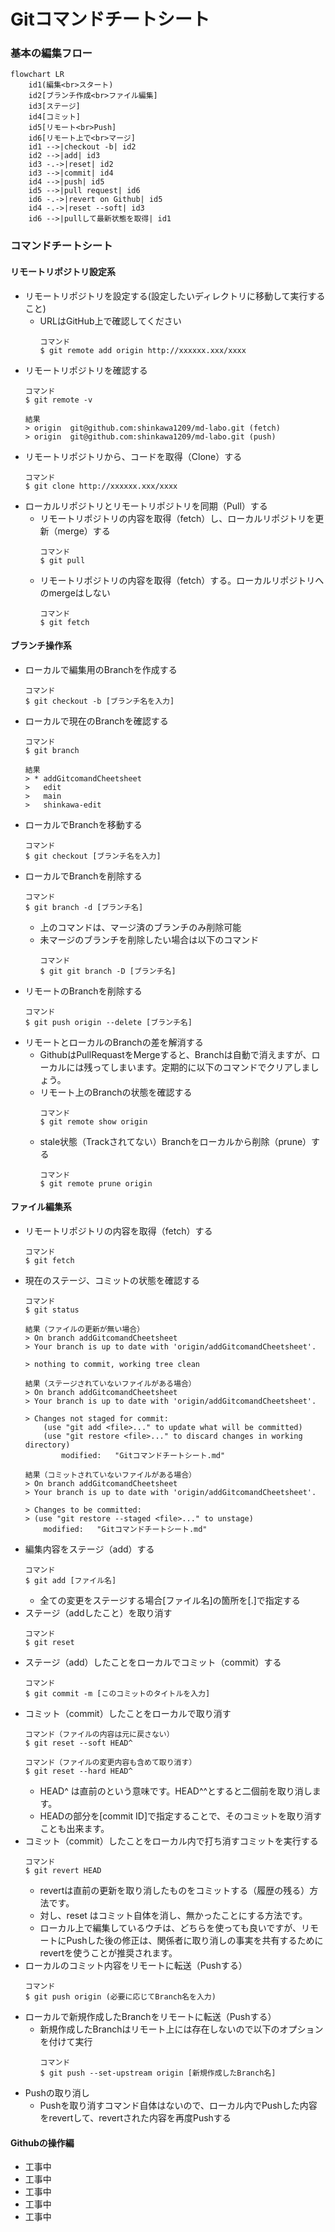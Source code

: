 # Gitコマンドチートシート
### 基本の編集フロー
```mermaid
flowchart LR
    id1(編集<br>スタート)
    id2[ブランチ作成<br>ファイル編集]
    id3[ステージ]
    id4[コミット]
    id5[リモート<br>Push]
    id6[リモート上で<br>マージ]
    id1 -->|checkout -b| id2
    id2 -->|add| id3
    id3 -.->|reset| id2
    id3 -->|commit| id4
    id4 -->|push| id5
    id5 -->|pull request| id6
    id6 -.->|revert on Github| id5
    id4 -.->|reset --soft| id3
    id6 -->|pullして最新状態を取得| id1
```
### コマンドチートシート
#### リモートリポジトリ設定系
- リモートリポジトリを設定する(設定したいディレクトリに移動して実行すること)
  - URLはGitHub上で確認してください
    ```
    コマンド
    $ git remote add origin http://xxxxxx.xxx/xxxx
    ```
- リモートリポジトリを確認する
    ```
    コマンド
    $ git remote -v
    ```
    ```
    結果
    > origin  git@github.com:shinkawa1209/md-labo.git (fetch)
    > origin  git@github.com:shinkawa1209/md-labo.git (push)
    ```
- リモートリポジトリから、コードを取得（Clone）する
    ```
    コマンド
    $ git clone http://xxxxxx.xxx/xxxx
    ```
- ローカルリポジトリとリモートリポジトリを同期（Pull）する
  - リモートリポジトリの内容を取得（fetch）し、ローカルリポジトリを更新（merge）する
    ```
    コマンド
    $ git pull
    ```
  - リモートリポジトリの内容を取得（fetch）する。ローカルリポジトリへのmergeはしない
    ```
    コマンド
    $ git fetch
    ```
#### ブランチ操作系
- ローカルで編集用のBranchを作成する
    ```
    コマンド
    $ git checkout -b [ブランチ名を入力]
    ```
- ローカルで現在のBranchを確認する
    ```
    コマンド
    $ git branch
    ```
    ```
    結果
    > * addGitcomandCheetsheet
    >   edit
    >   main
    >   shinkawa-edit
    ```
- ローカルでBranchを移動する
    ```
    コマンド
    $ git checkout [ブランチ名を入力]
    ```
- ローカルでBranchを削除する
    ```
    コマンド
    $ git branch -d [ブランチ名]
    ```
  - 上のコマンドは、マージ済のブランチのみ削除可能
  - 未マージのブランチを削除したい場合は以下のコマンド
    ```
    コマンド
    $ git git branch -D [ブランチ名]
    ```
- リモートのBranchを削除する
    ```
    コマンド
    $ git push origin --delete [ブランチ名]
    ```
- リモートとローカルのBranchの差を解消する
  - GithubはPullRequastをMergeすると、Branchは自動で消えますが、ローカルには残ってしまいます。定期的に以下のコマンドでクリアしましょう。
  - リモート上のBranchの状態を確認する
    ```
    コマンド
    $ git remote show origin
    ```
  - stale状態（Trackされてない）Branchをローカルから削除（prune）する
    ```
    コマンド
    $ git remote prune origin
    ```
#### ファイル編集系
- リモートリポジトリの内容を取得（fetch）する
    ```
    コマンド
    $ git fetch
    ```
- 現在のステージ、コミットの状態を確認する
    ```
    コマンド
    $ git status
    ```
    ```
    結果（ファイルの更新が無い場合）
    > On branch addGitcomandCheetsheet
    > Your branch is up to date with 'origin/addGitcomandCheetsheet'.

    > nothing to commit, working tree clean
    ```
    ```
    結果（ステージされていないファイルがある場合）
    > On branch addGitcomandCheetsheet
    > Your branch is up to date with 'origin/addGitcomandCheetsheet'.

    > Changes not staged for commit:
        (use "git add <file>..." to update what will be committed)
        (use "git restore <file>..." to discard changes in working directory)
            modified:   "Gitコマンドチートシート.md"
    ```
    ```
    結果（コミットされていないファイルがある場合）
    > On branch addGitcomandCheetsheet
    > Your branch is up to date with 'origin/addGitcomandCheetsheet'.

    > Changes to be committed:
    > (use "git restore --staged <file>..." to unstage)
        modified:   "Gitコマンドチートシート.md"
    ```
- 編集内容をステージ（add）する
    ```
    コマンド
    $ git add [ファイル名]
    ```
  - 全ての変更をステージする場合[ファイル名]の箇所を[.]で指定する
- ステージ（addしたこと）を取り消す
    ```
    コマンド
    $ git reset
    ```
- ステージ（add）したことをローカルでコミット（commit）する
    ```
    コマンド
    $ git commit -m [このコミットのタイトルを入力]
    ```
- コミット（commit）したことをローカルで取り消す
    ```
    コマンド（ファイルの内容は元に戻さない）
    $ git reset --soft HEAD^
    ```
    ```
    コマンド（ファイルの変更内容も含めて取り消す）
    $ git reset --hard HEAD^
    ```
  - HEAD^ は直前のという意味です。HEAD^^とすると二個前を取り消します。
  - HEADの部分を[commit ID]で指定することで、そのコミットを取り消すことも出来ます。
- コミット（commit）したことをローカル内で打ち消すコミットを実行する
    ```
    コマンド
    $ git revert HEAD
    ```
  - revertは直前の更新を取り消したものをコミットする（履歴の残る）方法です。
  - 対し、reset はコミット自体を消し、無かったことにする方法です。
  - ローカル上で編集しているウチは、どちらを使っても良いですが、リモートにPushした後の修正は、関係者に取り消しの事実を共有するためにrevertを使うことが推奨されます。
- ローカルのコミット内容をリモートに転送（Pushする）
    ```
    コマンド
    $ git push origin (必要に応じてBranch名を入力)
    ```
- ローカルで新規作成したBranchをリモートに転送（Pushする）
  - 新規作成したBranchはリモート上には存在しないので以下のオプションを付けて実行
    ```
    コマンド
    $ git push --set-upstream origin [新規作成したBranch名]
    ```
- Pushの取り消し
  - Pushを取り消すコマンド自体はないので、ローカル内でPushした内容をrevertして、revertされた内容を再度Pushする

#### Githubの操作編
- 工事中
- 工事中
- 工事中
- 工事中
- 工事中